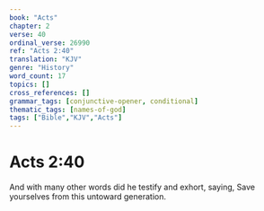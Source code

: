 ```yaml
---
book: "Acts"
chapter: 2
verse: 40
ordinal_verse: 26990
ref: "Acts 2:40"
translation: "KJV"
genre: "History"
word_count: 17
topics: []
cross_references: []
grammar_tags: [conjunctive-opener, conditional]
thematic_tags: [names-of-god]
tags: ["Bible","KJV","Acts"]
---
```


# Acts 2:40

And with many other words did he testify and exhort, saying, Save yourselves from this untoward generation.
